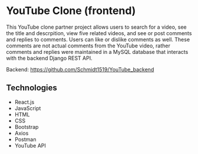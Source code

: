 # YouTube Clone (frontend)
This YouTube clone partner project allows users to search for a video, see the title and descrpition, view five related videos, and see or post comments and replies to comments. Users can like or dislike comments as well. These comments are not actual comments from the YouTube video, rather comments and replies were maintained in a MySQL database that interacts with the backend Django REST API.

Backend: https://github.com/Schmidt1519/YouTube_backend

## Technologies
* React.js
* JavaScript
* HTML
* CSS
* Bootstrap
* Axios
* Postman
* YouTube API
